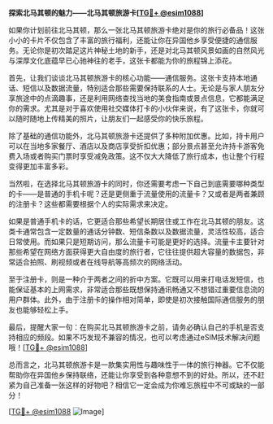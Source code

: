 **探索北马其顿的魅力——北马其顿旅游卡[[TG💪+ @esim1088](https://t.me/s/esim1088)]**

如果你计划前往北马其顿，那么一张北马其顿旅游卡绝对是你的旅行必备品！这张小小的卡片不仅包含了丰富的旅行福利，还能让你在异国他乡享受便捷的通信服务。无论你是初次踏足这片神秘土地的新手，还是对北马其顿风景如画的自然风光与深厚文化底蕴早已心驰神往的老手，这张卡都能为你的旅程锦上添花。

首先，让我们谈谈北马其顿旅游卡的核心功能——通信服务。这张卡支持本地通话、短信以及数据流量，特别适合那些需要保持联系的人士。无论是与家人朋友分享旅途中的点滴趣事，还是利用网络查找当地的美食指南或景点信息，它都能满足你的需求。尤其是对于喜欢使用社交媒体打卡的小伙伴来说，有了这张卡，你就可以随时随地上传精美的照片，让朋友们一起感受你的快乐旅程。

除了基础的通信功能外，北马其顿旅游卡还提供了多种附加优惠。比如，持卡用户可以在当地多家餐厅、酒店以及商店享受折扣优惠；部分景点甚至允许持卡游客免费入场或者购买门票时享受减免政策。这不仅大大降低了旅行成本，也让整个行程变得更加丰富多彩。

当然啦，在选择北马其顿旅游卡的同时，你还需要考虑一下自己到底需要哪种类型的卡——是普通的手机卡呢？还是更侧重于流量使用的流量卡？又或者是两者兼顾的注册卡？这些都需要根据个人的实际需求来决定。

如果是普通手机卡的话，它更适合那些希望长期居住或工作在北马其顿的朋友。这类卡通常包含一定数量的通话分钟数、短信条数以及数据流量，灵活性较高，适合日常使用。而如果只是短期访问，那么流量卡可能是更好的选择。流量卡主要针对那些希望在网络方面获得更大自由度的旅行者，它往往提供超大容量的数据包，非常适合拍照、刷视频或者在线导航等高频次的网络活动。

至于注册卡，则是一种介于两者之间的折中方案。它既可以用来打电话发短信，也能保证基本的上网需求，非常适合那些既想保持通讯畅通又不想错过重要信息流的用户群体。此外，由于注册卡的操作相对简单，即使是初次接触国际通信服务的朋友也能够轻松上手。

最后，提醒大家一句：在购买北马其顿旅游卡之前，请务必确认自己的手机是否支持相应的频段。如果不巧发现不兼容的情况，也可以考虑通过eSIM技术解决问题哦！[[TG💪+ @esim1088](https://t.me/s/esim1088)]

总而言之，北马其顿旅游卡是一款集实用性与趣味性于一体的旅行神器。它不仅能帮助你在异国他乡保持联络，还能让你享受到各种意想不到的好处。所以，还不赶紧为自己准备一张这样的好物吧？相信它一定会成为你难忘旅程中不可或缺的一部分！

[[TG💪+ @esim1088](https://t.me/s/esim1088) ![Image](https://i.postimg.cc/4NQfJmqS/Snipaste-2025-05-13-00-14-12.png)]